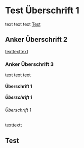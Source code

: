 # Test Überschrift 1
text text text
[Test](#test)

## Anker Überschrift 2

[texttexttext](../backend.md)

### Anker Überschrift 3

text text text

#### Überschrift 1

##### Überschrift 1

###### Überschrift 1
texttextt


## Test


    
    



